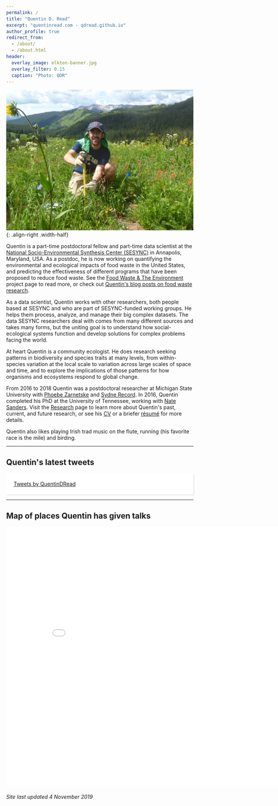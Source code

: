 ```yaml
---
permalink: /
title: "Quentin D. Read"
excerpt: "quentinread.com - qdread.github.io"
author_profile: true
redirect_from: 
  - /about/
  - /about.html
header:
  overlay_image: elkton-banner.jpg
  overlay_filter: 0.15
  caption: "Photo: QDR"
---
```


![Photo by QDR](/images/measuring.jpg){: .align-right .width-half}

<p>
Quentin is a part-time postdoctoral fellow and part-time data scientist at the <a href="https://www.sesync.org">National Socio-Environmental Synthesis Center (SESYNC)</a> in Annapolis, Maryland, USA. As a postdoc, he is now working on quantifying the environmental and ecological impacts of food waste in the United States, and predicting the effectiveness of different programs that have been proposed to reduce food waste. See the <a href="https://www.sesync.org/project/foundations/food-waste-and-the-environment">Food Waste & The Environment</a> project page to read more, or check out <a href="/year-archive/">Quentin's blog posts on food waste research</a>. 
</p>

<p>
As a data scientist, Quentin works with other researchers, both people based at SESYNC and who are part of SESYNC-funded working groups. He helps them process, analyze, and manage their big complex datasets. The data SESYNC researchers deal with comes from many different sources and takes many forms, but the uniting goal is to understand how social-ecological systems function and develop solutions for complex problems facing the world. 
</p>

<p>
At heart Quentin is a community ecologist. He does research seeking patterns in biodiversity and species traits at many levels, from within-species variation at the local scale to variation across large scales of space and time, and to explore the implications of those patterns for how organisms and ecosystems respond to global change.
</p>

<p>
From 2016 to 2018 Quentin was a postdoctoral researcher at Michigan State University with <a href="https://msu.edu/~plz">Phoebe Zarnetske</a> and <a href="https://sydnerecord.blogs.brynmawr.edu/">Sydne Record</a>. In 2016, Quentin completed his PhD at the University of Tennessee, working with <a href="http://www.natesanders.org/">Nate Sanders</a>. Visit the <a href="https://qdread.github.io/research/">Research</a> page to learn more about Quentin's past, current, and future research, or see his <a href="https://qdread.github.io/files/qread_cv.pdf">CV</a> or a briefer <a href="https://qdread.github.io/files/qread_2pageresume.pdf">r&eacute;sum&eacute;</a> for more details. 
</p>

<p>
Quentin also likes playing Irish trad music on the flute, running (his favorite race is the mile) and birding.
</p>

-----

## Quentin's latest tweets

<div id="twitter-widget-holder" style="margin-right:auto;margin-left:auto;overflow:scroll;max-height:400px;max-width:500px;padding:20px;background:#fff;border-radius:3px;box-shadow:2px 2px 3px rgba(0,0,0,.1);">
	<a class="twitter-timeline" href="https://twitter.com/QuentinDRead?ref_src=twsrc%5Etfw" data-tweet-limit="5">Tweets by QuentinDRead</a> <script async src="https://platform.twitter.com/widgets.js" charset="utf-8"></script> 
</div>

-----

## Map of places Quentin has given talks

<iframe src="/talkmap/map.html" height="700" width="850" style="margin-right:auto;margin-left:auto;border:none;"></iframe>

*Site last updated 4 November 2019*


